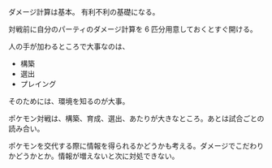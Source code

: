 ダメージ計算は基本。
有利不利の基礎になる。

対戦前に自分のパーティのダメージ計算を 6 匹分用意しておくとすぐ開ける。

人の手が加わるところで大事なのは、

- 構築
- 選出
- プレイング

そのためには、環境を知るのが大事。

ポケモン対戦は、構築、育成、選出、あたりが大きなところ。あとは試合ごとの読み合い。

ポケモンを交代する際に情報を得られるかどうかも考える。ダメージでこだわりかどうかとか。情報が増えないと次に対処できない。
